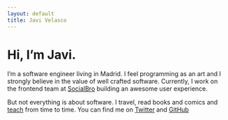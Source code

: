 ```yaml
---
layout: default
title: Javi Velasco
---
```


# Hi, I’m Javi.

I’m a software engineer living in Madrid. I feel programming as an art and I strongly believe in the value of well crafted software. Currently, I work on the frontend team at [SocialBro](http://www.socialbro.com) building an awesome user experience.

But not everything is about software. I travel, read books and comics and [teach](http://www.ironhack.com) from time to time. You can find me on [Twitter](http://www.twitter.com/javivelasco) and [GitHub](http://www.github.com/javivelasco)
